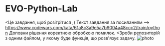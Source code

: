 # EVO-Python-Lab
<Це завдання, щоб розігрітися ;)
Текст завдання за посиланням --> https://www.codewars.com/kata/61a8c3a9e5a7b9004a48ccc2/train/python
Доповни рішення коректною обробкою помилок.
<Зроби репозиторій з одним файлом, у якому буде функція, що розв'язує задачу.
![photo](https://user-images.githubusercontent.com/75033218/149925873-7dcfa342-4be3-4380-b9e2-c434254d6c31.jpg)

